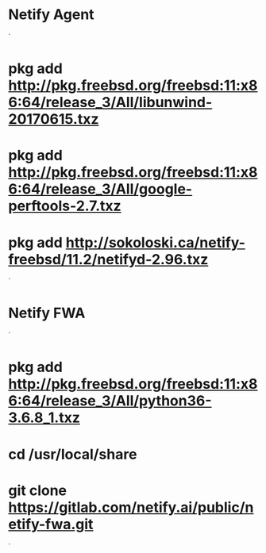 # Netify Agent
`
# pkg add http://pkg.freebsd.org/freebsd:11:x86:64/release_3/All/libunwind-20170615.txz
# pkg add http://pkg.freebsd.org/freebsd:11:x86:64/release_3/All/google-perftools-2.7.txz
# pkg add http://sokoloski.ca/netify-freebsd/11.2/netifyd-2.96.txz
`

# Netify FWA
`
# pkg add http://pkg.freebsd.org/freebsd:11:x86:64/release_3/All/python36-3.6.8_1.txz
# cd /usr/local/share
# git clone https://gitlab.com/netify.ai/public/netify-fwa.git
`
